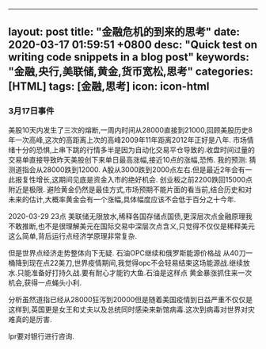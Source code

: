 
---
layout: post
title:  "金融危机的到来的思考"
date:   2020-03-17 01:59:51 +0800
desc: "Quick test on writing code snippets in a blog post"
keywords: "金融,央行,美联储,黄金,货币宽松,思考"
categories: [HTML]
tags: [金融,思考]
icon: icon-html
---



### 3月17日事件
美股10天内发生了三次的熔断,一周内时间从28000直接到21000,回顾美股历史8年一次高峰,这次的高距离上次的高峰2009年11年距离2012年正好是八年.
市场情绪十分的恐惧,上串下跳的行情多半是因为自动化交易平仓导致的.收盘时间过量的交易单直接导致昨天美股创下来单日最高涨幅,接近10点的涨幅,恐怖.
我的预测:
猜测道指会从28000跌到12000.
A股从3000跌到2000点左右.但是最近2年会有一此报复性增长,这期间见底是资金入市的绝好机会.
创业板之前2200跌回15000点附近是极限.
避险黄金仍然是最佳方式,市场预期不能片面的看当前,结合历史和对未来的估计,大概率黄金会有一个涨幅,具体幅度应该不会低于百分之十今年.



2020-03-29 23点
美联储无限放水,稀释各国存储点国债,更深层次点金融原理我不敢推断,也不是很理解美元在国际交易中深层次点含义,只觉得不仅仅是稀释美元这么简单,背后运行点经济学原理非常复杂.

但是世界点经济走势整体向下无疑.
石油OPC继续和俄罗斯能源价格战  从40刀一桶降到现在点22美刀,世界疫情期间,我觉得opc不会轻易结束这场能源战.继续放水.只能准备好打持久战.要有耐心才能钓大鱼.石油是这样点 黄金暴涨抓住来一次机会,获得一点蝇头小利.


分析虽然道指已经从28000狂泻到20000但是随着美国疫情到日益严重不仅仅是这样到,英国更是女王和丈夫以及总统同时感染来新馆病毒.这次到病毒对世界对灾难真的是厉害.

lpr要对银行进行咨询.





